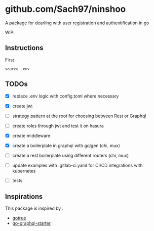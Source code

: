 # github.com/Sach97/ninshoo
A package for dearling with user registration and authentification in go 

WIP.


## Instructions 

First 
```shell
source .env
```


## TODOs

- [x] replace .env logic with config.toml where necessary
- [x] create jwt
- [ ] strategy pattern at the root for choosing between Rest or Graphql
- [ ] create roles through jwt and test it on hasura
- [x] create middleware
- [x] create a boilerplate in graphql with gqlgen (chi, mux)
- [ ] create a rest boilerplate using different routers (chi, mux)
- [ ] update examples with .gitlab-ci.yaml for CI/CD integrations with kubernetes
- [ ] tests


## Inspirations
This package is inspired by :
- [gotrue](https://github.com/netlify/gotrue)
- [go-graphql-starter](https://github.com/OscarYuen/go-graphql-starter/issues/22)

